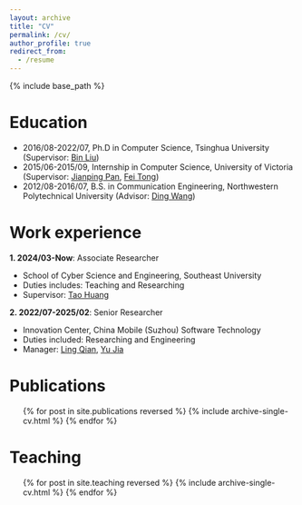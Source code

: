 ```yaml
---
layout: archive
title: "CV"
permalink: /cv/
author_profile: true
redirect_from:
  - /resume
---
```


{% include base_path %}

Education
======
* 2016/08-2022/07, Ph.D in Computer Science, Tsinghua University (Supervisor: [Bin Liu](https://www.cs.tsinghua.edu.cn/info/1126/3587.htm))
* 2015/06-2015/09, Internship in Computer Science, University of Victoria (Supervisor: [Jianping Pan](https://www.uvic.ca/ecs/computerscience/people/faculty/profiles/pan-jianping.php), [Fei Tong](https://fei-tong.github.io/))
* 2012/08-2016/07, B.S. in Communication Engineering, Northwestern Polytechnical University (Advisor: [Ding Wang](https://teacher.nwpu.edu.cn/wangding.html))

Work experience
======
**1. 2024/03-Now**: Associate Researcher
  * School of Cyber Science and Engineering, Southeast University
  * Duties includes: Teaching and Researching
  * Supervisor: [Tao Huang](https://cyber.seu.edu.cn/2020/0817/c21840a342463/page.htm)

**2. 2022/07-2025/02**: Senior Researcher
  * Innovation Center, China Mobile (Suzhou) Software Technology
  * Duties included: Researching and Engineering
  * Manager: [Ling Qian](https://www.cnii.com.cn/gxxww/rmydb/202111/t20211110_321826.html), [Yu Jia](https://zhuanlan.zhihu.com/p/406240028)
  
Publications
======
  <ol>{% for post in site.publications reversed %}
    {% include archive-single-cv.html %}
  {% endfor %}</ol>
  
<!-- Talks
======
  <ul>{% for post in site.talks reversed %}
    {% include archive-single-talk-cv.html  %}
  {% endfor %}</ul> -->
  
Teaching
======
  <ol>{% for post in site.teaching reversed %}
    {% include archive-single-cv.html %}
  {% endfor %}</ol>
  
<!-- Service and leadership
======
* Currently signed in to 43 different slack teams -->
